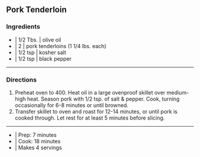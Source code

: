 ## Pork Tenderloin

### Ingredients

* | 1/2 Tbs. | olive oil
* | 2 | pork tenderloins (1 1/4 lbs. each)
* | 1/2 tsp | kosher salt
* | 1/2 tsp | black pepper

---

### Directions

1. Preheat oven to 400. Heat oil in a large ovenproof skillet over 
medium-high heat. Season pork with 1/2 tsp. of salt & pepper. Cook, turning
occasionally for 6-8 minutes or until browned.
2. Transfer skillet to oven and roast for 12-14 minutes, or until pork is
cooked through. Let rest for at least 5 minutes before slicing.

---

* | Prep: 7 minutes
* | Cook: 18 minutes
* | Makes 4 servings
